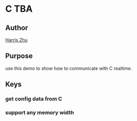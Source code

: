 # C TBA

## Author ##
[Harris Zhu](zhuzhzh@163.com)

## Purpose
use this demo to show how to communicate with C realtime.

## Keys
### get config data from C
### support any memory width
